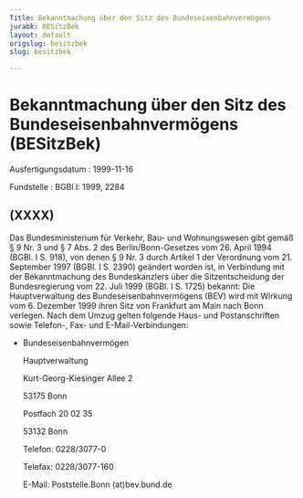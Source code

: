 ```yaml
---
Title: Bekanntmachung über den Sitz des Bundeseisenbahnvermögens
jurabk: BESitzBek
layout: default
origslug: besitzbek
slug: besitzbek

---
```


# Bekanntmachung über den Sitz des Bundeseisenbahnvermögens (BESitzBek)

Ausfertigungsdatum
:   1999-11-16

Fundstelle
:   BGBl I: 1999, 2284

## (XXXX)

Das Bundesministerium für Verkehr, Bau- und Wohnungswesen gibt gemäß §
9 Nr. 3 und § 7 Abs. 2 des Berlin/Bonn-Gesetzes vom 26. April 1994
(BGBl. I S. 918), von denen § 9 Nr. 3 durch Artikel 1 der Verordnung
vom 21. September 1997 (BGBl. I S. 2390) geändert worden ist, in
Verbindung mit der Bekanntmachung des Bundeskanzlers über die
Sitzentscheidung der Bundesregierung vom 22. Juli 1999 (BGBl. I S.
1725) bekannt:
Die Hauptverwaltung des Bundeseisenbahnvermögens (BEV) wird mit
Wirkung vom 6. Dezember 1999 ihren Sitz von Frankfurt am Main nach
Bonn verlegen.
Nach dem Umzug gelten folgende Haus- und Postanschriften sowie
Telefon-, Fax- und E-Mail-Verbindungen:

*   Bundeseisenbahnvermögen

    Hauptverwaltung

    Kurt-Georg-Kiesinger Allee 2

    53175 Bonn

    Postfach 20 02 35

    53132 Bonn

    Telefon: 0228/3077-0

    Telefax: 0228/3077-160

    E-Mail: Poststelle.Bonn
    (at)bev.bund.de




